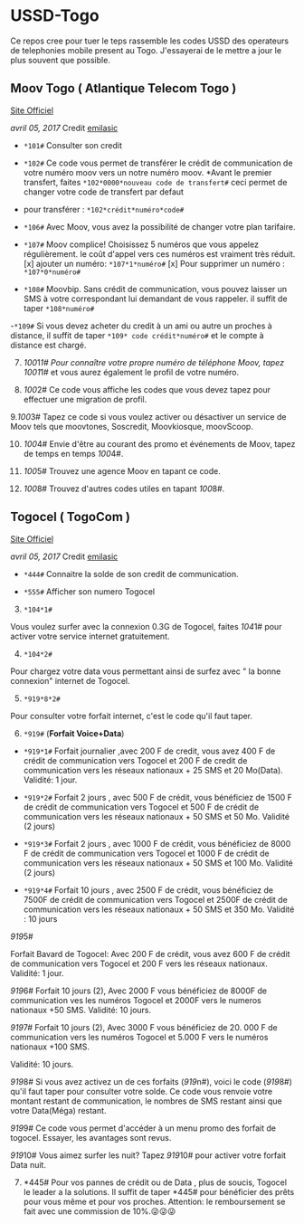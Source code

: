 # USSD-Togo
Ce repos cree pour tuer le teps rassemble les codes USSD des operateurs de telephonies mobile present au Togo.
J'essayerai de le mettre a jour le plus souvent que possible.

## Moov Togo ( Atlantique Telecom Togo )
[Site Officiel](https://www.moov.tg)

_avril 05, 2017_ Credit [emilasic](http://emilasic.blogspot.com/2017/04/les-codes-ussid-de-et-moov-togo-togocel.html)

- `*101#` Consulter son credit

- `*102#` Ce code vous permet de transférer le crédit de communication de votre numéro moov vers un notre numéro moov.
 *Avant le premier transfert, faites  `*102*0000*nouveau code de transfert#` ceci permet de changer votre code de transfert par defaut
 * pour transférer : `*102*crédit*numéro*code#`

- `*106#` Avec Moov, vous avez la possibilité de changer votre plan tarifaire.

- `*107#` Moov complice! Choisissez 5 numéros que vous appelez régulièrement. le coût d'appel vers ces numéros est vraiment très réduit.
 [x] ajouter un numéro: `*107*1*numéro#`
 [x] Pour supprimer un numéro : `*107*0*numéro#`

- `*108#` Moovbip. Sans crédit de communication, vous pouvez laisser un SMS à votre correspondant lui demandant de vous rappeler.
il suffit de taper `*108*numéro#`

-`*109#` Si vous devez acheter du credit à un ami ou autre un proches à distance, il suffit de taper `*109* code crédit*numéro#` et le compte à distance est chargé.

7. *100*1*1#
Pour connaître votre propre numéro de téléphone Moov, tapez *100*1*1# et vous aurez également le profil de votre numéro.

8. *100*2#
Ce code vous affiche les codes que vous devez tapez pour effectuer une migration de profil.


9.*100*3#
Tapez ce code si vous voulez activer ou désactiver un service de Moov tels que moovtones, Soscredit, Moovkiosque, moovScoop.

10. *100*4#
Envie d'être au courant des promo et événements de Moov, tapez de temps en temps *100*4#.


11.  *100*5#
Trouvez une agence Moov en tapant ce code.


12. *100*8#
Trouvez d'autres codes utiles en tapant *100*8#.


## Togocel ( TogoCom )
[Site Officiel](https://www.togocel.tg)

_avril 05, 2017_ Credit [emilasic](http://emilasic.blogspot.com/2017/04/les-codes-ussid-de-et-moov-togo-togocel.html)

- `*444#` Connaitre la solde de son credit de communication.

- `*555#` Afficher son numero Togocel

3. `*104*1#`

Vous voulez surfer avec la connexion 0.3G de Togocel, faites *104*1# pour activer votre service internet gratuitement.

4. `*104*2#`

Pour chargez votre data vous permettant ainsi de surfez avec " la bonne connexion" internet de Togocel.

5. `*919*8*2#`

Pour consulter votre forfait internet, c'est le code qu'il faut taper.

6. `*919#` (**Forfait Voice+Data**)

 * `*919*1#` Forfait journalier ,avec 200 F de credit, vous avez 400 F de crédit de communication vers Togocel et 200 F de credit de communication vers les réseaux nationaux + 25 SMS et 20 Mo(Data). Validité: 1 jour.


* `*919*2#` Forfait 2 jours , avec 500 F de crédit, vous  bénéficiez de  1500 F de crédit de communication vers Togocel et 500 F de crédit de communication vers les réseaux nationaux + 50 SMS et 50 Mo. Validité (2 jours)


* `*919*3#` Forfait 2 jours , avec 1000 F de crédit, vous  bénéficiez de  8000 F de crédit de communication vers Togocel et 1000 F de crédit de communication vers les réseaux nationaux + 50 SMS et 100 Mo. Validité (2 jours)


* `*919*4#` Forfait 10 jours , avec 2500 F de crédit, vous  bénéficiez de  7500F de crédit de communication vers Togocel et 2500F de crédit de communication vers les réseaux nationaux + 50 SMS et 350 Mo. Validité : 10 jours

*919*5#

Forfait Bavard de Togocel: Avec 200 F de crédit, vous avez 600 F de crédit de communication vers Togocel et 200 F vers les réseaux nationaux.
Validité: 1 jour.

*919*6#
Forfait 10 jours (2), Avec 2000 F vous bénéficiez de 8000F de communication ves les numéros Togocel et 2000F vers le numeros nationaux +50 SMS.
Validité: 10 jours.


*919*7#
Forfait 10 jours (2), Avec 3000 F vous bénéficiez de 20. 000 F de communication vers les numéros Togocel et 5.000 F vers le numéros nationaux +100 SMS.

Validité: 10 jours.


*919*8#
Si vous avez activez un de ces forfaits (*919*n#), voici le code (*919*8#)  qu'il faut taper pour consulter votre solde. Ce code vous renvoie votre montant restant de communication, le nombres de SMS restant ainsi que votre Data(Méga) restant.


*919*9#
Ce code vous permet d'accéder à un menu promo des forfait de togocel. Essayer,  les avantages sont revus.

*919*10#
Vous aimez surfer les nuit? Tapez *919*10# pour activer votre forfait Data nuit.

7. *445#
Pour vos pannes de crédit ou de Data , plus de soucis, Togocel le leader a la solutions. Il suffit de taper *445# pour bénéficier des prêts pour vous même et pour vos proches.
Attention: le remboursement se fait avec une commission de 10%.😜😜😜
